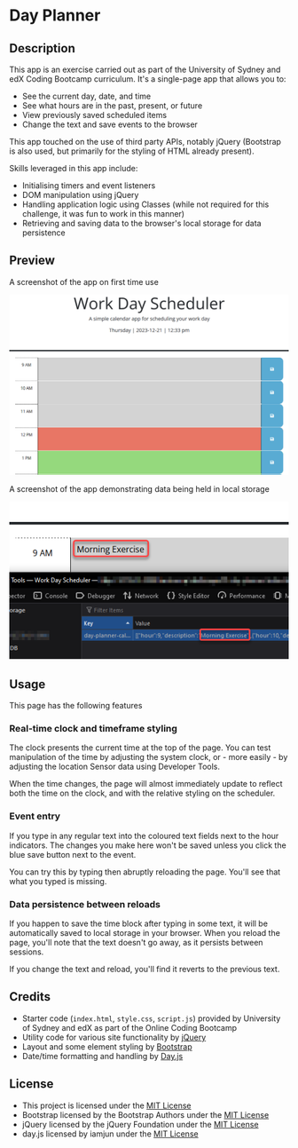 # Day Planner
## Description
This app is an exercise carried out as part of the University of Sydney and edX Coding Bootcamp curriculum. It's a single-page app that allows you to:
- See the current day, date, and time
- See what hours are in the past, present, or future
- View previously saved scheduled items
- Change the text and save events to the browser

This app touched on the use of third party APIs, notably jQuery (Bootstrap is also used, but primarily for the styling of HTML already present).

Skills leveraged in this app include:
- Initialising timers and event listeners
- DOM manipulation using jQuery
- Handling application logic using Classes (while not required for this challenge, it was fun to work in this manner)
- Retrieving and saving data to the browser's local storage for data persistence

## Preview
A screenshot of the app on first time use

![A screenshot of part of the app from the first time loaded](./project/preview-001.png)

A screenshot of the app demonstrating data being held in local storage

![A screenshot of the app with a populated event, and its corresponding object reference in local storage](./project/preview-002.png)

## Usage
This page has the following features
### Real-time clock and timeframe styling
The clock presents the current time at the top of the page. You can test manipulation of the time by adjusting the system clock, or - more easily - by adjusting the location Sensor data using Developer Tools.

When the time changes, the page will almost immediately update to reflect both the time on the clock, and with the relative styling on the scheduler.
### Event entry
If you type in any regular text into the coloured text fields next to the hour indicators. The changes you make here won't be saved unless you click the blue save button next to the event.

You can try this by typing then abruptly reloading the page. You'll see that what you typed is missing.
### Data persistence between reloads
If you happen to save the time block after typing in some text, it will be automatically saved to local storage in your browser. When you reload the page, you'll note that the text doesn't go away, as it persists between sessions.

If you change the text and reload, you'll find it reverts to the previous text.

## Credits
- Starter code (`index.html`, `style.css`, `script.js`) provided by University of Sydney and edX as part of the Online Coding Bootcamp
- Utility code for various site functionality by [jQuery](https://jquery.com/)
- Layout and some element styling by [Bootstrap](https://getbootstrap.com/)
- Date/time formatting and handling by [Day.js](https://day.js.org)

## License
- This project is licensed under the [MIT License](./LICENSE)
- Bootstrap licensed by the Bootstrap Authors under the [MIT License](https://github.com/twbs/bootstrap/blob/main/LICENSE)
- jQuery licensed by the jQuery Foundation under the [MIT License](https://jquery.com/license/)
- day.js licensed by iamjun under the [MIT License](https://github.com/iamkun/dayjs/blob/dev/LICENSE)